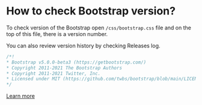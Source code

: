 # How to check Bootstrap version? 

To check version of the Bootstrap open `/css/bootstrap.css` file and on the top of this file, there is a version number.

You can also review version history by checking Releases log.

```css
/*!
* Bootstrap v5.0.0-beta3 (https://getbootstrap.com/)
* Copyright 2011-2021 The Bootstrap Authors
* Copyright 2011-2021 Twitter, Inc.
* Licensed under MIT (https://github.com/twbs/bootstrap/blob/main/LICENSE)
*/
```
[Learn more](https://mdbootstrap.com/how-to/bootstrap/check-version/)
